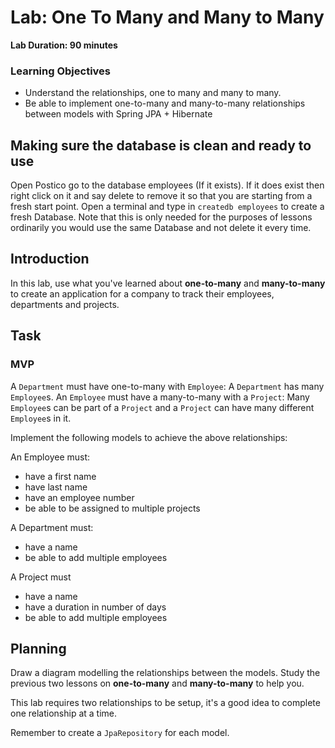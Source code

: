 # Lab: One To Many and Many to Many

**Lab Duration: 90 minutes**

### Learning Objectives

- Understand the relationships, one to many and many to many.
- Be able to implement one-to-many and many-to-many relationships between models with Spring JPA + Hibernate

## Making sure the database is clean and ready to use

Open Postico go to the database employees (If it exists).
If it does exist then right click on it and say delete to remove it so that you are starting from a fresh start point.
Open a terminal and type in ```createdb employees``` to create a fresh Database.
Note that this is only needed for the purposes of lessons ordinarily you would use the same Database and not delete it every time.

## Introduction

In this lab, use what you've learned about **one-to-many** and **many-to-many** to create an application for a company to track their employees, departments and projects.

## Task

### MVP

A `Department` must have one-to-many with `Employee`: A `Department` has many `Employee`s. An `Employee` must have a many-to-many with a `Project`: Many `Employee`s can be part of a `Project` and a `Project` can have many different `Employee`s in it.

Implement the following models to achieve the above relationships:

An Employee must:

- have a first name
- have last name
- have an employee number
- be able to be assigned to multiple projects

A Department must:

- have a name
- be able to add multiple employees

A Project must

- have a name
- have a duration in number of days
- be able to add multiple employees


## Planning

Draw a diagram modelling the relationships between the models. Study the previous two lessons on **one-to-many** and **many-to-many** to help you.

This lab requires two relationships to be setup, it's a good idea to complete one relationship at a time.

Remember to create a `JpaRepository` for each model.
